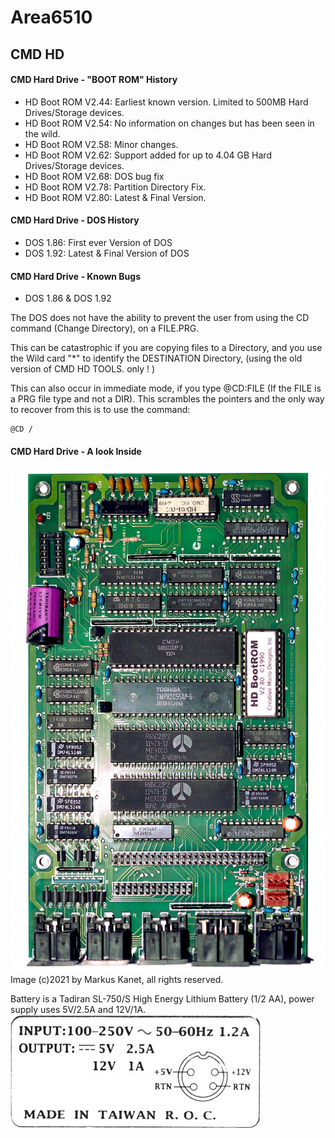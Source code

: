 # Area6510

## CMD HD

#### CMD Hard Drive - "BOOT ROM" History

* HD Boot ROM V2.44:
Earliest known version. Limited to 500MB Hard Drives/Storage devices.
* HD Boot ROM V2.54:
No information on changes but has been seen in the wild.
* HD Boot ROM V2.58:
Minor changes.
* HD Boot ROM V2.62:
Support added for up to 4.04 GB Hard Drives/Storage devices.
* HD Boot ROM V2.68:
DOS bug fix
* HD Boot ROM V2.78:
Partition Directory Fix.
* HD Boot ROM V2.80:
Latest & Final Version.


#### CMD Hard Drive - DOS History

* DOS 1.86:
First ever Version of DOS
* DOS 1.92:
Latest & Final Version of DOS


#### CMD Hard Drive - Known Bugs

* DOS 1.86 & DOS 1.92

The DOS does not have the ability to prevent the user from using the CD command (Change Directory), on a FILE.PRG.

This can be catastrophic if you are copying files to a Directory, and you use the Wild card "*" to identify the DESTINATION Directory, (using the old version of CMD HD TOOLS. only ! )

This can also occur in immediate mode, if you type \@CD:FILE (If the FILE is a PRG file type and not a DIR). This scrambles the pointers and the only way to recover from this is to use the command:

```
@CD /
```


#### CMD Hard Drive - A look Inside

![CMD-HD PCB](cbmhdscsi64-03.jpg "CMD HD")
Image (c)2021 by Markus Kanet, all rights reserved.

Battery is a Tadiran SL-750/S High Energy Lithium Battery (1/2 AA), power supply uses 5V/2.5A and 12V/1A.
![CMD-HD power supply](cbmhdscsi64-04.jpg "Power supply")

